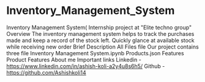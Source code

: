# Inventory_Management_System
Inventory Management System( Internship project at "Elite techno group" Overview The inventory management system helps to track the purchases made and keep a record of the stock left. Quickly glance at available stock while receiving new order  Brief Description All Files file Our project contains three file  Inventory Management System.ipynb Products.json Features Product Features About me Important links Linkedin - https://www.linkedin.com/in/ashish-koli-a2y4u8s6h5/  Github - https://github.com/Ashishkoli14
